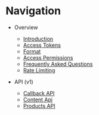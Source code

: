 # Navigation

* Overview
   * [Introduction](overview.md)
   * [Access Tokens](accesstoken.md)
   * [Format](format.md)
   * [Access Permissions](accesspermissions.md)
   * [Frequently Asked Questions](faq.md)
   * [Rate Limiting](ratelimiting.md)

* API (v1)
   * [Callback API](api-callback.md)
   * [Content Api](api-content.md)
   * [Products API](api-products.md)
